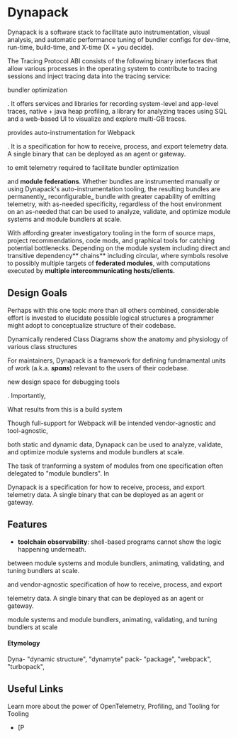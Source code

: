 # Dynapack

Dynapack is a software stack to facilitate auto instrumentation, visual analysis, and automatic  performance tuning of bundler configs for dev-time, run-time, build-time, and X-time (X = you decide).

The Tracing Protocol ABI consists of the following binary interfaces that allow various processes in the operating system to contribute to tracing sessions and inject tracing data into the tracing service:



 bundler optimization 

. It offers services and libraries for recording system-level and app-level traces, native + java heap profiling, a library for analyzing traces using SQL and a web-based UI to visualize and explore multi-GB traces.

provides auto-instrumentation for Webpack

. It is a specification for how to receive, process, and export telemetry data. A single binary that can be deployed as an agent or gateway.

to emit telemetry required to facilitate bundler optimization


and **module federations**. Whether bundles are instrumented manually or  using Dynapack's auto-instrumentation tooling, the resulting bundles are permanently_ reconfigurable_ bundle with greater capability of emitting telemetry, with as-needed specificity, regardless of the host environment
on an as-needed that can be used to analyze, validate, and optimize module systems and module bundlers at scale.

With affording greater investigatory tooling in the form of source maps, project recommendations, code mods, and graphical tools for catching potential bottlenecks. Depending on the module system including direct and transitive dependency** chains** including circular, where symbols resolve to possibly multiple targets of **federated modules**, with computations executed by **multiple intercommunicating hosts/clients.** 



## Design Goals

Perhaps with this one topic more than all others combined, considerable effort is invested to elucidate possible logical structures a programmer might adopt to conceptualize structure of their codebase.

Dynamically rendered Class Diagrams show the anatomy and physiology of various class structures


For maintainers, Dynapack is a framework for defining fundmamental units of work (a.k.a. ***spans***) relevant to the users of their codebase.



new design space for debugging tools  


. Importantly, 

What results from this is a build system 



Though full-support for Webpack will be intended  vendor-agnostic and tool-agnostic,






 both static and dynamic data, Dynapack can be used to analyze, validate, and optimize module systems and module bundlers at scale.




The task of tranforming a system of modules from one specification often delegated to "module bundlers". In 


Dynapack is a specification for how to receive, process, and export telemetry data. A single binary that can be deployed as an agent or gateway. 

## Features
- **toolchain observability**: shell-based programs cannot show the logic happening underneath.



 between module systems and module bundlers, animating, validating, and tuning bundlers at scale.


and vendor-agnostic specification of how to receive, process, and export 


telemetry data. A single binary that can be deployed as an agent or gateway.

 module systems and module bundlers, animating, validating, and tuning bundlers at scale

#### Etymology
Dyna- "dynamic structure", "dynamyte"
pack- "package", "webpack", "turbopack",



## Useful Links

Learn more about the power of OpenTelemetry, Profiling, and Tooling for Tooling

- [P